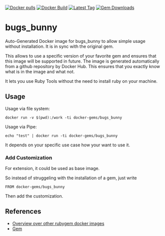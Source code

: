 [![Docker pulls](https://img.shields.io/docker/pulls/rubygem/bugs_bunny.svg)](https://hub.docker.com/r/rubygem/bugs_bunny/)
[![Docker Build](https://img.shields.io/docker/automated/rubygem/bugs_bunny.svg)](https://hub.docker.com/r/rubygem/bugs_bunny/)
[![Latest Tag](https://img.shields.io/github/tag/docker-rubygem/bugs_bunny.svg)](https://hub.docker.com/r/rubygem/bugs_bunny/)
[![Gem Downloads](https://img.shields.io/gem/dt/bugs_bunny.svg)](https://rubygems.org/gems/bugs_bunny/)
# bugs_bunny

Auto-Generated Docker image for bugs_bunny to allow simple usage without installation.
It is in sync with the original gem.

This allows to use a specific version of your favorite gem and ensures that this image will be supported in future.
The image is generated automatically from a github repository by Docker Hub.
This ensures that you exactly know what is in the image and what not.

It lets you use Ruby Tools without the need to install ruby on your machine.

## Usage

Usage via file system:

`docker run -v $(pwd):/work -ti docker-gems/bugs_bunny`

Usage via Pipe:

`echo "test" | docker run -ti docker-gems/bugs_bunny`

It depends on your specific use case how your want to use it.

### Add Customization

For extension, it could be used as base image.

So instead of struggeling with the installation of a gem, just write

`FROM docker-gems/bugs_bunny`

Then add the customization.

## References

 - [Overview over other rubygem docker images](https://github.com/thinkbot/docker-rubygem)
 - [Gem](https://rubygems.org/gems/bugs_bunny/)
